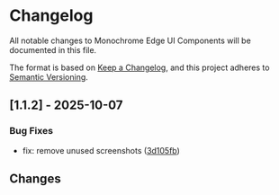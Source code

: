 # Changelog

All notable changes to Monochrome Edge UI Components will be documented in this file.

The format is based on [Keep a Changelog](https://keepachangelog.com/en/1.0.0/),
and this project adheres to [Semantic Versioning](https://semver.org/spec/v2.0.0.html).

## [1.1.2] - 2025-10-07

### Bug Fixes

- fix: remove unused screenshots ([3d105fb](../../commit/3d105fb605153f2dfc7ea03bf63a07b3829f8142))

## Changes

